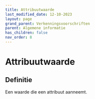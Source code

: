```yaml
---
title: Attribuutwaarde
last_modified_date: 12-10-2023
layout: page
grand_parent: Verkenningsvoorschriften
parent: Algemene informatie
has_children: false
nav_order: 8
---
```


Attribuutwaarde
===============

## Definitie

Een waarde die een attribuut aanneemt.
